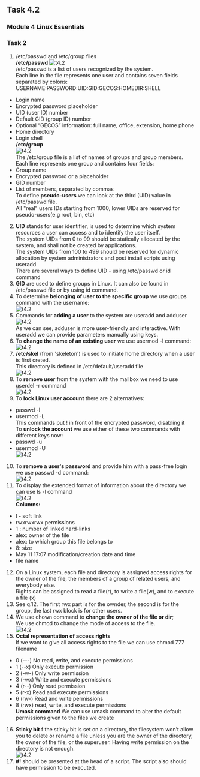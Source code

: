 ## Task 4.2

### Module 4 Linux Essentials

### Task 2

1. /etc/passwd and /etc/group files  
**/etc/passwd**
![t4.2](./t2010.png)  
/etc/passwd is a list of users recognized by the system.  
Each line in the file represents one user and contains seven fields separated
by colons: USERNAME:PASSWORD:UID:GID:GECOS:HOMEDIR:SHELL
* Login name
* Encrypted password placeholder
* UID (user ID) number
* Default GID (group ID) number
* Optional “GECOS” information: full name, office, extension, home phone
* Home directory
* Login shell   
**/etc/group**  
![t4.2](./t2011.png)  
The /etc/group file is a list of names of groups and group members.  
Each line represents one group and contains four fields:  
* Group name
* Encrypted password or a placeholder
* GID number
* List of members, separated by commas  
To define **pseudo-users** we can look at the third (UID) value in /etc/passwd file.  
All "real" users IDs starting from 1000, lower UIDs are reserved for pseudo-users(e.g root, bin, etc)  
2. **UID** stands for user identifier,  is used to determine which system resources a user can access and to identify the user itself.  
The system UIDs from 0 to 99 should be statically allocated by the system, and shall not be created by applications.  
The system UIDs from 100 to 499 should be reserved for dynamic allocation by system administrators and post install scripts using useradd  
There are several ways to define UID - using /etc/passwd or id command  
3. **GID** are used to define groups in Linux. It can also be found in /etc/passwd file or by using id command.
4. To determine **belonging of user to the specific group** we use groups command with the username:  
![t4.2](./t2040.png)  
5. Commands for **adding a user** to the system are useradd and adduser  
![t4.2](./t2050.png)  
As we can see, adduser is more user-friendly and interactive. With useradd we can provide parameters manually using keys.  
6. To **change the name of an existing user** we use usermod -l command:  
![t4.2](./t2060.png)
7. **/etc/skel** (from 'skeleton') is used to initiate home directory when a user is first creted.  
This directory is defined in /etc/default/useradd file  
![t4.2](./t2070.png)
8. To **remove user** from the system with the mailbox we need to use userdel -r command  
![t4.2](./t2080.png)
9. To **lock Linux user account** there are 2 alternatives:
* passwd -l 
* usermod -L  
This commands put ! in front of the encrypted password, disabling it  
To **unlock the account** we use either of these two commands with different keys now:
* passwd -u
* usermod -U  
![t4.2](./t2090.png)
10. To **remove a user's password** and provide him with a pass-free login we use passwd -d command:  
![t4.2](./t2100.png)
11. To display the extended format of information about the directory we can use ls -l command  
![t4.2](./t2110.png)  
**Columns:**
* l - soft link
* rwxrwxrwx permissions
* 1 : number of linked hard-links
* alex: owner of the file
* alex: to which group this file belongs to
* 8: size
* May 11 17:07 modification/creation date and time
* file name
12. On a Linux system, each file and directory is assigned access rights for the owner of the file, the members of a group of related users, and everybody else.  
Rights can be assigned to read a file(r), to write a file(w), and to execute a file (x)
13. See q.12. The first rwx part is for the ownder, the second is for the group, the last rwx block is for other users.
14. We use chown command to **change the owner of the file or dir**;    
We use chmod to change the mode of access to the file.  
![t4.2](./t2140.png)
15. **Octal representation of access rights**  
If we want to give all access rights to the file we can use chmod 777 filename  
* 0 (---) No read, write, and execute permissions
* 1 (--x) Only execute permission
* 2 (-w-) Only write permission
* 3 (-wx) Write and execute permissions
* 4 (r--) Only read permission
* 5 (r-x) Read and execute permissions
* 6 (rw-) Read and write permissions
* 8 (rwx) read, write, and execute permissions  
**Umask command** 
We can use umask command to alter the default permissions given to the files we create
16. **Sticky bit** f the sticky bit is set on a directory, the filesystem won’t allow you to delete or rename a file
unless you are the owner of the directory, the owner of the file, or the superuser. Having write
permission on the directory is not enough.  
![t4.2](./t2160.png)
17. **#!** should be presented at the head of a script. The script also should have permission to be executed. 
